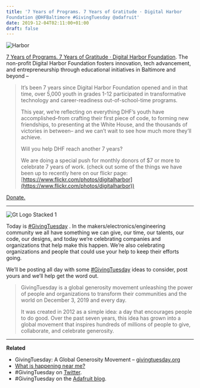 ```yaml
---
title: '7 Years of Programs. 7 Years of Gratitude · Digital Harbor
Foundation @DHFBaltimore #GivingTuesday @adafruit'
date: 2019-12-04T02:11:00+01:00
draft: false
---
```


![Harbor](https://cdn-blog.adafruit.com/uploads/2019/12/harbor.jpg)

[7 Years of Programs. 7 Years of Gratitude · Digital Harbor Foundation](https://www.digitalharbor.org/donate/). The non-profit Digital Harbor Foundation fosters innovation, tech advancement, and entrepreneurship through educational initiatives in Baltimore and beyond –

> It’s been 7 years since Digital Harbor Foundation opened and in that time, over 5,000 youth in grades 1-12 participated in transformative technology and career-readiness out-of-school-time programs.
> 
> This year, we’re reflecting on everything DHF’s youth have accomplished–from crafting their first piece of code, to forming new friendships, to presenting at the White House, and the thousands of victories in between– and we can’t wait to see how much more they’ll achieve.
> 
> Will you help DHF reach another 7 years?
> 
> We are doing a special push for monthly donors of $7 or more to celebrate 7 years of work. (check out some of the things we have been up to recently here on our flickr page: [https://www.flickr.com/photos/digitalharbor](https://www.flickr.com/photos/digitalharbor))

[Donate.](https://www.digitalharbor.org/donate/)

* * *

![Gt Logo Stacked 1](https://cdn-blog.adafruit.com/uploads/2019/12/GT_logo_stacked_1.jpg)

Today is [#GivingTuesday](https://blog.adafruit.com/?s=%23GivingTuesday) . In the makers/electronics/engineering community we all have something we can give, our time, our talents, our code, our designs, and today we’re celebrating companies and organizations that help make this happen. We’re also celebrating organizations and people that could use your help to keep their efforts going.

We’ll be posting all day with some [#GivingTuesday](https://blog.adafruit.com/?s=%23GivingTuesday) ideas to consider, post yours and we’ll help get the word out.

> GivingTuesday is a global generosity movement unleashing the power of people and organizations to transform their communities and the world on December 3, 2019 and every day.
> 
> It was created in 2012 as a simple idea: a day that encourages people to do good. Over the past seven years, this idea has grown into a global movement that inspires hundreds of millions of people to give, collaborate, and celebrate generosity.

* * *

**Related**

*   GivingTuesday: A Global Generosity Movement – [givingtuesday.org](https://www.givingtuesday.org/)
*   [What is happening near me?](https://www.givingtuesday.org/whats-happening-near-me)
*   #GivingTuesday on [Twitter](https://twitter.com/search?q=%23GivingTuesday&src=hashtag_click&f=live).
*   #GivingTuesday on the [Adafruit blog](https://blog.adafruit.com/?s=%23GivingTuesday).